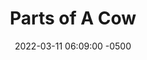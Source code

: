---
published: true
layout: post
title:  "Parts of A Cow"
excerpt: "What's truly 'fashionable' is what makes you feel good about the way you look, and that's all that matters."
date:   2022-03-11 06:09:00 -0500
categories: drew
tags: [inktober, animals, cow, hair, hairstyle, looking good]
image:
  feature: partsofacow.jpg
---